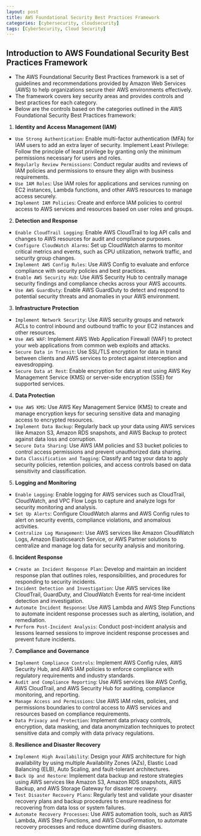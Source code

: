 ```yaml
---
layout: post
title: AWS Foundational Security Best Practices Framework
categories: [cybersecurity, cloudsecurity]
tags: [CyberSecurity, Cloud Security]
---
```


## Introduction to AWS Foundational Security Best Practices Framework
- The AWS Foundational Security Best Practices framework is a set of guidelines and recommendations provided by Amazon Web Services (AWS) to help organizations secure their AWS environments effectively. 
- The framework covers key security areas and provides controls and best practices for each category. 
- Below are the controls based on the categories outlined in the AWS Foundational Security Best Practices framework:

1. **Identity and Access Management (IAM)**
- `Use Strong Authentication`: Enable multi-factor authentication (MFA) for IAM users to add an extra layer of security.
Implement Least Privilege: Follow the principle of least privilege by granting only the minimum permissions necessary for users and roles.
- `Regularly Review Permissions`: Conduct regular audits and reviews of IAM policies and permissions to ensure they align with business requirements.
- `Use IAM Roles`: Use IAM roles for applications and services running on EC2 instances, Lambda functions, and other AWS resources to manage access securely.
- `Implement IAM Policies`: Create and enforce IAM policies to control access to AWS services and resources based on user roles and groups.

2. **Detection and Response**
- `Enable CloudTrail Logging`: Enable AWS CloudTrail to log API calls and changes to AWS resources for audit and compliance purposes.
- `Configure CloudWatch Alarms`: Set up CloudWatch alarms to monitor critical metrics and events, such as CPU utilization, network traffic, and security group changes.
- `Implement AWS Config Rules`: Use AWS Config to evaluate and enforce compliance with security policies and best practices.
- `Enable AWS Security Hub`: Use AWS Security Hub to centrally manage security findings and compliance checks across your AWS accounts.
- `Use AWS GuardDuty`: Enable AWS GuardDuty to detect and respond to potential security threats and anomalies in your AWS environment.

3. **Infrastructure Protection**
- `Implement Network Security`: Use AWS security groups and network ACLs to control inbound and outbound traffic to your EC2 instances and other resources.
- `Use AWS WAF`: Implement AWS Web Application Firewall (WAF) to protect your web applications from common web exploits and attacks.
- `Secure Data in Transit`: Use SSL/TLS encryption for data in transit between clients and AWS services to protect against interception and eavesdropping.
- `Secure Data at Rest`: Enable encryption for data at rest using AWS Key Management Service (KMS) or server-side encryption (SSE) for supported services.

4. **Data Protection**
- `Use AWS KMS`: Use AWS Key Management Service (KMS) to create and manage encryption keys for securing sensitive data and managing access to encrypted resources.
- `Implement Data Backup`: Regularly back up your data using AWS services like Amazon S3, Amazon RDS snapshots, and AWS Backup to protect against data loss and corruption.
- `Secure Data Sharing`: Use AWS IAM policies and S3 bucket policies to control access permissions and prevent unauthorized data sharing.
- `Data Classification and Tagging`: Classify and tag your data to apply security policies, retention policies, and access controls based on data sensitivity and classification.

5. **Logging and Monitoring**
- `Enable Logging`: Enable logging for AWS services such as CloudTrail, CloudWatch, and VPC Flow Logs to capture and analyze logs for security monitoring and analysis.
- `Set Up Alerts`: Configure CloudWatch alarms and AWS Config rules to alert on security events, compliance violations, and anomalous activities.
- `Centralize Log Management`: Use AWS services like Amazon CloudWatch Logs, Amazon Elasticsearch Service, or AWS Partner solutions to centralize and manage log data for security analysis and monitoring.

6. **Incident Response**
- `Create an Incident Response Plan`: Develop and maintain an incident response plan that outlines roles, responsibilities, and procedures for responding to security incidents.
- `Incident Detection and Investigation`: Use AWS services like CloudTrail, GuardDuty, and CloudWatch Events for real-time incident detection and investigation.
- `Automate Incident Response`: Use AWS Lambda and AWS Step Functions to automate incident response processes such as alerting, isolation, and remediation.
- `Perform Post-Incident Analysis`: Conduct post-incident analysis and lessons learned sessions to improve incident response processes and prevent future incidents.

7. **Compliance and Governance**
- `Implement Compliance Controls`: Implement AWS Config rules, AWS Security Hub, and AWS IAM policies to enforce compliance with regulatory requirements and industry standards.
- `Audit and Compliance Reporting`: Use AWS services like AWS Config, AWS CloudTrail, and AWS Security Hub for auditing, compliance monitoring, and reporting.
- `Manage Access and Permissions`: Use AWS IAM roles, policies, and permissions boundaries to control access to AWS services and resources based on compliance requirements.
- `Data Privacy and Protection`: Implement data privacy controls, encryption, data masking, and data anonymization techniques to protect sensitive data and comply with data privacy regulations.

8. **Resilience and Disaster Recovery**
- `Implement High Availability`: Design your AWS architecture for high availability by using multiple Availability Zones (AZs), Elastic Load Balancing (ELB), Auto Scaling, and fault-tolerant architectures.
- `Back Up and Restore`: Implement data backup and restore strategies using AWS services like Amazon S3, Amazon RDS snapshots, AWS Backup, and AWS Storage Gateway for disaster recovery.
- `Test Disaster Recovery Plans`: Regularly test and validate your disaster recovery plans and backup procedures to ensure readiness for recovering from data loss or system failures.
- `Automate Recovery Processes`: Use AWS automation tools, such as AWS Lambda, AWS Step Functions, and AWS CloudFormation, to automate recovery processes and reduce downtime during disasters.
